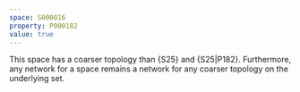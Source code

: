 ```yaml
---
space: S000016
property: P000182
value: true
---
```


This space has a coarser topology than {S25} and {S25|P182}. Furthermore, any network for a space remains a network for any coarser topology on the underlying set.
